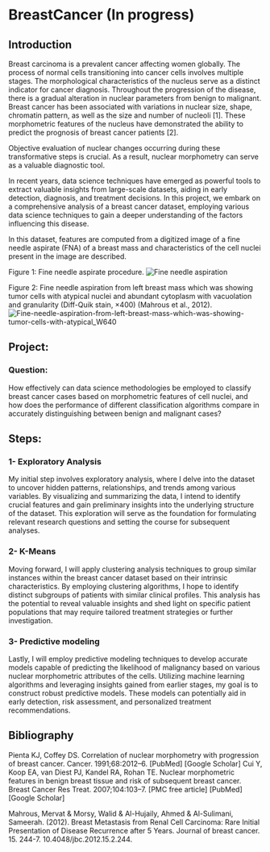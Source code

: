 # BreastCancer (In progress)
## Introduction
Breast carcinoma is a prevalent cancer affecting women globally. The process of normal cells transitioning into cancer cells involves multiple stages. The morphological characteristics of the nucleus serve as a distinct indicator for cancer diagnosis. Throughout the progression of the disease, there is a gradual alteration in nuclear parameters from benign to malignant. Breast cancer has been associated with variations in nuclear size, shape, chromatin pattern, as well as the size and number of nucleoli [1]. These morphometric features of the nucleus have demonstrated the ability to predict the prognosis of breast cancer patients [2].

Objective evaluation of nuclear changes occurring during these transformative steps is crucial. As a result, nuclear morphometry can serve as a valuable diagnostic tool.

In recent years, data science techniques have emerged as powerful tools to extract valuable insights from large-scale datasets, aiding in early detection, diagnosis, and treatment decisions. In this project, we embark on a comprehensive analysis of a breast cancer dataset, employing various data science techniques to gain a deeper understanding of the factors influencing this disease.

In this dataset, features are computed from a digitized image of a fine needle aspirate (FNA) of a breast mass and characteristics of the cell nuclei present in the image are described.


Figure 1: Fine needle aspirate procedure.
![Fine needle aspiration](https://github.com/JulianDietrich97/BreastCancer/assets/117474938/bc745ea9-6d5c-41bc-b2e7-2edb2436fa6a)


Figure 2: Fine needle aspiration from left breast mass which was showing tumor cells with atypical nuclei and abundant cytoplasm with vacuolation and granularity (Diff-Quik stain, ×400) (Mahrous et al., 2012).
![Fine-needle-aspiration-from-left-breast-mass-which-was-showing-tumor-cells-with-atypical_W640](https://github.com/JulianDietrich97/BreastCancer/assets/117474938/32ffa05c-d2f4-4c17-8515-5bbd7b21fd51)



## Project:
### Question:
How effectively can data science methodologies be employed to classify breast cancer cases based on morphometric features of cell nuclei, and how does the performance of different classification algorithms compare in accurately distinguishing between benign and malignant cases?

## Steps:
### 1- Exploratory Analysis
My initial step involves exploratory analysis, where I delve into the dataset to uncover hidden patterns, relationships, and trends among various variables. By visualizing and summarizing the data, I intend to identify crucial features and gain preliminary insights into the underlying structure of the dataset. This exploration will serve as the foundation for formulating relevant research questions and setting the course for subsequent analyses.

### 2- K-Means
Moving forward, I will apply clustering analysis techniques to group similar instances within the breast cancer dataset based on their intrinsic characteristics. By employing clustering algorithms, I hope to identify distinct subgroups of patients with similar clinical profiles. This analysis has the potential to reveal valuable insights and shed light on specific patient populations that may require tailored treatment strategies or further investigation.

### 3- Predictive modeling
Lastly, I will employ predictive modeling techniques to develop accurate models capable of predicting the likelihood of malignancy based on various nuclear morphometric attributes of the cells. Utilizing machine learning algorithms and leveraging insights gained from earlier stages, my goal is to construct robust predictive models. These models can potentially aid in early detection, risk assessment, and personalized treatment recommendations.


## Bibliography
Pienta KJ, Coffey DS. Correlation of nuclear morphometry with progression of breast cancer. Cancer. 1991;68:2012–6. [PubMed] [Google Scholar]
Cui Y, Koop EA, van Diest PJ, Kandel RA, Rohan TE. Nuclear morphometric features in benign breast tissue and risk of subsequent breast cancer. Breast Cancer Res Treat. 2007;104:103–7. [PMC free article] [PubMed] [Google Scholar]

Mahrous, Mervat & Morsy, Walid & Al-Hujaily, Ahmed & Al-Sulimani, Sameerah. (2012). Breast Metastasis from Renal Cell Carcinoma: Rare Initial Presentation of Disease Recurrence after 5 Years. Journal of breast cancer. 15. 244-7. 10.4048/jbc.2012.15.2.244. 
